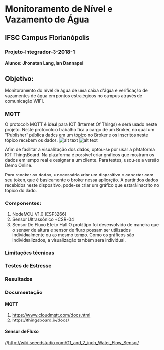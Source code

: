 # Monitoramento de Nível e Vazamento de Água
## IFSC Campus Florianópolis
### Projeto-Integrador-3-2018-1

#### Alunos: Jhonatan Lang, Ian Dannapel


## Objetivo:
Monitoramento do nível de água de uma caixa d'água e verificação de vazamentos de água em pontos estratégicos no campus através de comunicação WIFI.

### MQTT
O protocolo MQTT é ideal para IOT (Internet Of Things) e será usado neste projeto. Neste protocolo o trabalho fica a cargo de um Broker, no qual um "Publisher" pública dados em um tópico no Broker e os inscritos neste tópico recebem os dados.
![alt text](https://www.cloudmqtt.com/images/publisher-subscriber.jpg "")
![alt text](https://www.cloudmqtt.com/images/cloudmqtt_overview.png "")

Afim de facilitar a visualização dos dados, optou-se por usar a plataforma IOT ThingsBoard. Na plataforma é possível criar gráficos que mostram os dados em tempo real e designar a um cliente. Para testes, usou-se a versão Demo Online.

Para receber os dados, é necessário criar um dispositivo e conectar com seu token, que é basicamente o broker nessa aplicação. A partir dos dados recebidos neste dispositivo, pode-se criar um gráfico que estará inscrito no tópico do dado.


### Componentes:
1. NodeMCU V1.0 (ESP8266)
2. Sensor Ultrassônico HCSR-04
3. Sensor De Fluxo Efeito Hall
O protótipo foi desenvolvido de maneira que o sensor de altura e sensor de fluxo possam ser utilizados individualmente ou ao mesmo tempo. Como os gráficos são individualizados, a visualização também sera individual.

### Limitações técnicas

### Testes de Estresse

### Resultados

### Documentação
#### MQTT
1. https://www.cloudmqtt.com/docs.html
2. https://thingsboard.io/docs/
#### Sensor de Fluxo
//http://wiki.seeedstudio.com/G1_and_2_inch_Water_Flow_Sensor/
